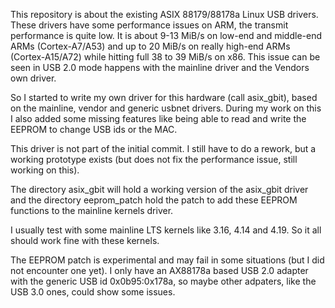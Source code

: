 This repository is about the existing ASIX 88179/88178a Linux USB drivers. These
drivers have some performance issues on ARM, the transmit performance is quite
low. It is about 9-13 MiB/s on low-end and middle-end ARMs (Cortex-A7/A53) and
up to 20 MiB/s on really high-end ARMs (Cortex-A15/A72) while hitting full 38 to
39 MiB/s on x86. This issue can be seen in USB 2.0 mode happens with the mainline
driver and the Vendors own driver.

So I started to write my own driver for this hardware (call asix_gbit), based on
the mainline, vendor and generic usbnet drivers. During my work on this I also
added some missing features like being able to read and write the EEPROM to
change USB ids or the MAC.

This driver is not part of the initial commit. I still have to do a rework, but
a working prototype exists (but does not fix the performance issue, still working
on this).

The directory asix_gbit will hold a working version of the asix_gbit driver and
the directory eeprom_patch hold the patch to add these EEPROM functions to the
mainline kernels driver.

I usually test with some mainline LTS kernels like 3.16, 4.14 and 4.19. So it
all should work fine with these kernels.

The EEPROM patch is experimental and may fail in some situations (but I did not
encounter one yet). I only have an AX88178a based USB 2.0 adapter with the
generic USB id 0x0b95:0x178a, so maybe other adpaters, like the USB 3.0 ones,
could show some issues.
